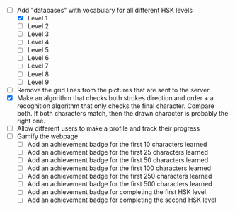 - [ ] Add "databases" with vocabulary for all different HSK levels
    - [x] Level 1
    - [ ] Level 2
    - [ ] Level 3
    - [ ] Level 4
    - [ ] Level 5
    - [ ] Level 6
    - [ ] Level 7
    - [ ] Level 8
    - [ ] Level 9     
- [ ] Remove the grid lines from the pictures that are sent to the server.  
- [x] Make an algorithm that checks both strokes direction and order + a recognition algorithm that only checks the final character. Compare both. If both characters match, then the drawn character is probably the right one.
- [ ] Allow different users to make a profile and track their progress
- [ ] Gamify the webpage
    - [ ] Add an achievement badge for the first 10 characters learned
    - [ ] Add an achievement badge for the first 25 characters learned
    - [ ] Add an achievement badge for the first 50 characters learned
    - [ ] Add an achievement badge for the first 100 characters learned
    - [ ] Add an achievement badge for the first 250 characters learned
    - [ ] Add an achievement badge for the first 500 characters learned
    - [ ] Add an achievement badge for completing the first HSK level
    - [ ] Add an achievement badge for completing the second HSK level
